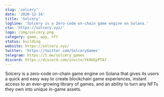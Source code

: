 ```yaml
---
slug: 'solcery'
date: '2020-12-14'
title: 'Solcery'
logline: 'Solcery is a Zero-code on-chain game engine on Solana.'
cta: 'https://solcery.xyz/'
logo: /img/solcery.png
category: game, app, nft
status: building
website: https://solcery.xyz/
twitter: 'https://twitter.com/SolceryGames'
telegram: https://t.me/solcery_games
discord: https://discord.com/invite/Yk9GEpPTA7
---
```


Solcery is a zero-code on-chain game engine on Solana that gives its users a quick and easy way to create blockchain game experiences, instant access to an ever-growing library of games, and an ability to turn any NFTs they own into unique in-game assets.
